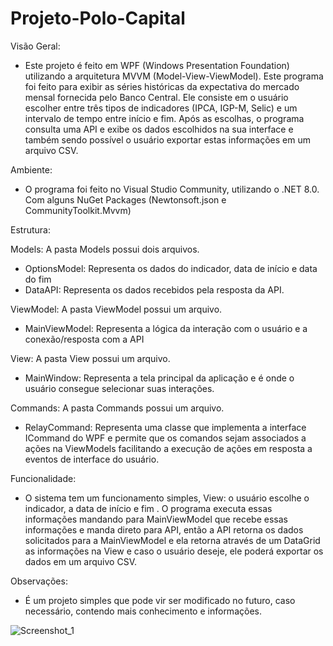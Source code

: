 # Projeto-Polo-Capital

Visão Geral:
- Este projeto é feito em WPF (Windows Presentation Foundation) utilizando a arquitetura MVVM (Model-View-ViewModel). Este programa foi feito para exibir as séries históricas da expectativa do mercado mensal fornecida pelo Banco Central. Ele consiste em o usuário escolher entre três tipos de indicadores (IPCA, IGP-M, Selic) e um intervalo de tempo entre início e fim. Após as escolhas, o programa consulta uma API e exibe os dados escolhidos na sua interface e também sendo possível o usuário exportar estas informações em um arquivo CSV.

Ambiente:
- O programa foi feito no Visual Studio Community, utilizando o .NET 8.0. Com alguns NuGet Packages (Newtonsoft.json e CommunityToolkit.Mvvm)

Estrutura:

Models: A pasta Models possui dois arquivos.
 - OptionsModel: Representa os dados do indicador, data de início e data do fim
 - DataAPI: Representa os dados recebidos pela resposta da API.

ViewModel: A pasta ViewModel possui um arquivo.
 - MainViewModel: Representa a lógica da interação com o usuário e a conexão/resposta com a API
 
View: A pasta View possui um arquivo.
 - MainWindow: Representa a tela principal da aplicação e é onde o usuário consegue selecionar suas interações.

Commands: A pasta Commands possui um arquivo.
 - RelayCommand: Representa uma classe que implementa a interface ICommand do WPF e permite que os comandos sejam associados a ações na ViewModels facilitando a execução de ações em resposta a eventos de interface do usuário.

Funcionalidade:
- O sistema tem um funcionamento simples, View: o usuário escolhe o indicador, a data de início e fim . O programa executa essas informações mandando para MainViewModel que recebe essas informações e manda direto para API, então a API retorna os dados solicitados para a MainViewModel e ela retorna através de um DataGrid as informações na View e caso o usuário deseje, ele poderá exportar os dados em um arquivo CSV.

Observações:
- É um projeto simples que pode vir ser modificado no futuro, caso necessário, contendo mais conhecimento e informações.

![Screenshot_1](https://github.com/user-attachments/assets/7c99595d-dca6-41b6-9187-6d66e49a3d3b)




